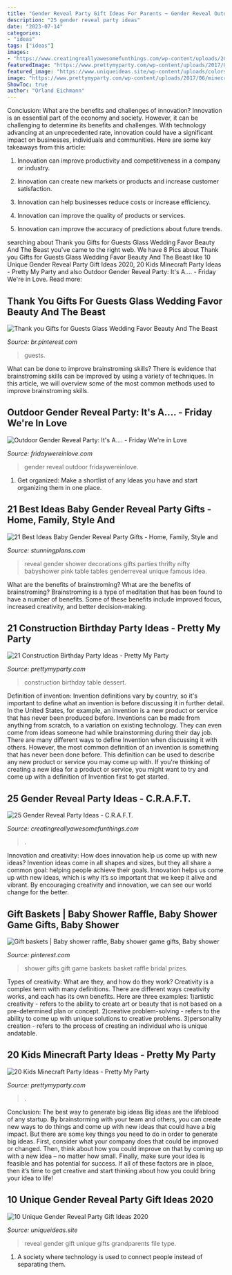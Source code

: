 ```yaml
---
title: "Gender Reveal Party Gift Ideas For Parents ~ Gender Reveal Outdoor Fridaywereinlove"
description: "25 gender reveal party ideas"
date: "2023-07-14"
categories:
- "ideas"
tags: ["ideas"]
images:
- "https://www.creatingreallyawesomefunthings.com/wp-content/uploads/2013/08/dsc_0384.jpg"
featuredImage: "https://www.prettymyparty.com/wp-content/uploads/2017/07/construction-party-ideas-dessert-table.jpg"
featured_image: "https://www.uniqueideas.site/wp-content/uploads/colors-gender-reveal-gifts-for-grandparents-also-baby-gifts-for.jpg"
image: "https://www.prettymyparty.com/wp-content/uploads/2017/06/minecraft-tnt-birthday-cake.jpg"
ShowToc: true
author: "Orland Eichmann"
---
```



Conclusion: What are the benefits and challenges of innovation?
Innovation is an essential part of the economy and society. However, it can be challenging to determine its benefits and challenges. With technology advancing at an unprecedented rate, innovation could have a significant impact on businesses, individuals and communities. Here are some key takeaways from this article:
1. Innovation can improve productivity and competitiveness in a company or industry.

2. Innovation can create new markets or products and increase customer satisfaction.

3. Innovation can help businesses reduce costs or increase efficiency.

4. Innovation can improve the quality of products or services.

5. Innovation can improve the accuracy of predictions about future trends.

	

		
searching about Thank you Gifts for Guests Glass Wedding Favor Beauty And The Beast you've came to the right web. We have 8 Pics about Thank you Gifts for Guests Glass Wedding Favor Beauty And The Beast like 10 Unique Gender Reveal Party Gift Ideas 2020, 20 Kids Minecraft Party Ideas - Pretty My Party and also Outdoor Gender Reveal Party: It&#039;s A.... - Friday We&#039;re in Love. Read more:
		
    
## Thank You Gifts For Guests Glass Wedding Favor Beauty And The Beast

<img loading=lazy src="https://i.pinimg.com/736x/40/5e/52/405e524fb5e3fa66f0559eb033c815ed.jpg" onerror="this.onerror=null;this.src='https://tse2.mm.bing.net/th?id=OIP.1j2kBrCUoBlvYCJ4hdUcMgHaHa&amp;pid=15.1';" alt="Thank you Gifts for Guests Glass Wedding Favor Beauty And The Beast">

_Source: br.pinterest.com_

>guests. 

	

What can be done to improve brainstroming skills?
There is evidence that brainstroming skills can be improved by using a variety of techniques. In this article, we will overview some of the most common methods used to improve brainstroming skills.

    
## Outdoor Gender Reveal Party: It&#039;s A.... - Friday We&#039;re In Love

<img loading=lazy src="https://fridaywereinlove.com/wp-content/uploads/2018/01/CE-0010.jpg" onerror="this.onerror=null;this.src='https://tse4.mm.bing.net/th?id=OIP.M63QwUUaGlNrpVYoG6EkDAHaLH&amp;pid=15.1';" alt="Outdoor Gender Reveal Party: It&#039;s A.... - Friday We&#039;re in Love">

_Source: fridaywereinlove.com_

>gender reveal outdoor fridaywereinlove. 

	

1. Get organized: Make a shortlist of any Ideas you have and start organizing them in one place.

    
## 21 Best Ideas Baby Gender Reveal Party Gifts - Home, Family, Style And

<img loading=lazy src="https://i.pinimg.com/originals/01/d4/07/01d407462c3e4d314354ccd1984a950d.jpg" onerror="this.onerror=null;this.src='https://tse2.mm.bing.net/th?id=OIP.vVFLQIObJpeGD1BgXucfegHaLP&amp;pid=15.1';" alt="21 Best Ideas Baby Gender Reveal Party Gifts - Home, Family, Style and">

_Source: stunningplans.com_

>reveal gender shower decorations gifts parties thrifty nifty babyshower pink table tables genderreveal unique famous idea. 

	

What are the benefits of brainstroming?
What are the benefits of brainstroming? Brainstroming is a type of meditation that has been found to have a number of benefits. Some of these benefits include improved focus, increased creativity, and better decision-making.

    
## 21 Construction Birthday Party Ideas - Pretty My Party

<img loading=lazy src="https://www.prettymyparty.com/wp-content/uploads/2017/07/construction-party-ideas-dessert-table.jpg" onerror="this.onerror=null;this.src='https://tse2.mm.bing.net/th?id=OIP.FNiygM3jkBkMzPpRjGd0IgHaJ4&amp;pid=15.1';" alt="21 Construction Birthday Party Ideas - Pretty My Party">

_Source: prettymyparty.com_

>construction birthday table dessert. 

	

Definition of invention:
Invention definitions vary by country, so it's important to define what an invention is before discussing it in further detail. In the United States, for example, an invention is a new product or service that has never been produced before. Inventions can be made from anything from scratch, to a variation on existing technology. They can even come from ideas someone had while brainstorming during their day job.
There are many different ways to define Invention when discussing it with others. However, the most common definition of an invention is something that has never been done before. This definition can be used to describe any new product or service you may come up with. If you're thinking of creating a new idea for a product or service, you might want to try and come up with a definition of Invention first to get started.

    
## 25 Gender Reveal Party Ideas - C.R.A.F.T.

<img loading=lazy src="https://www.creatingreallyawesomefunthings.com/wp-content/uploads/2013/08/dsc_0384.jpg" onerror="this.onerror=null;this.src='https://tse2.mm.bing.net/th?id=OIP.Uu8jhQmvwseOvHSev5SwcgHaLH&amp;pid=15.1';" alt="25 Gender Reveal Party Ideas - C.R.A.F.T.">

_Source: creatingreallyawesomefunthings.com_

>. 

	

Innovation and creativity: How does innovation help us come up with new ideas?
Invention ideas come in all shapes and sizes, but they all share a common goal: helping people achieve their goals. Innovation helps us come up with new ideas, which is why it’s so important that we keep it alive and vibrant. By encouraging creativity and innovation, we can see our world change for the better.

    
## Gift Baskets | Baby Shower Raffle, Baby Shower Game Gifts, Baby Shower

<img loading=lazy src="https://i.pinimg.com/736x/56/35/18/563518bb7f60ec5604fcb9b5ff8a5206--gift-baskets-pregnancy.jpg" onerror="this.onerror=null;this.src='https://tse2.mm.bing.net/th?id=OIP.OmwsHXrC946izhdbLDozXwHaNK&amp;pid=15.1';" alt="Gift baskets | Baby shower raffle, Baby shower game gifts, Baby shower">

_Source: pinterest.com_

>shower gifts gift game baskets basket raffle bridal prizes. 

	

Types of creativity: What are they, and how do they work?
Creativity is a complex term with many definitions. There are different ways creativity works, and each has its own benefits. Here are three examples:
1)artistic creativity - refers to the ability to create art or beauty that is not based on a pre-determined plan or concept.
2)creative problem-solving - refers to the ability to come up with unique solutions to creative problems.
3)personality creation - refers to the process of creating an individual who is unique andatable.

    
## 20 Kids Minecraft Party Ideas - Pretty My Party

<img loading=lazy src="https://www.prettymyparty.com/wp-content/uploads/2017/06/minecraft-tnt-birthday-cake.jpg" onerror="this.onerror=null;this.src='https://tse1.mm.bing.net/th?id=OIP.Nf86K4GDwO6erSl9Yl5JygHaJ3&amp;pid=15.1';" alt="20 Kids Minecraft Party Ideas - Pretty My Party">

_Source: prettymyparty.com_

>. 

	

Conclusion: The best way to generate big ideas
Big ideas are the lifeblood of any startup. By brainstorming with your team and others, you can create new ways to do things and come up with new ideas that could have a big impact. But there are some key things you need to do in order to generate big ideas. First, consider what your company does that could be improved or changed. Then, think about how you could improve on that by coming up with a new idea – no matter how small. Finally, make sure your idea is feasible and has potential for success. If all of these factors are in place, then it’s time to get creative and start thinking about how you could bring your idea to life!

    
## 10 Unique Gender Reveal Party Gift Ideas 2020

<img loading=lazy src="https://www.uniqueideas.site/wp-content/uploads/colors-gender-reveal-gifts-for-grandparents-also-baby-gifts-for.jpg" onerror="this.onerror=null;this.src='https://tse4.mm.bing.net/th?id=OIP.-Jr_1Zjk4y7MvQ5ZWUMwQwHaJ3&amp;pid=15.1';" alt="10 Unique Gender Reveal Party Gift Ideas 2020">

_Source: uniqueideas.site_

>reveal gender gift unique gifts grandparents file type. 

	

1. A society where technology is used to connect people instead of separating them.

